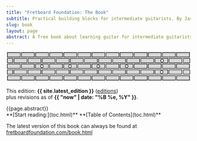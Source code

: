 ```yaml
---
title: "Fretboard Foundation: The Book"
subtitle: Practical building blocks for intermediate guitarists. By Jason Grimes.
slug: book
layout: page
abstract: A free book about learning guitar for intermediate guitarists. It aims to organize and simplify the information needed to achieve fluency on guitar, and provide a thorough reference for playing by ear, chords and harmony, and scales and melody.
---
```


![Fretboard Foundation logo](assets/logos/logo-wide.svg)

This edition: **{{ site.latest_edition }}** ([editions](editions.html))  
plus revisions as of **{{ "now" | date: "%B %e, %Y" }}**.

<div class="chapter-abstract color-callout-dark">
  {{page.abstract}}
</div>

<div class="font-larger" markdown="block">
**[Start reading:](toc.html)**   
**[Table of Contents](toc.html)**
</div>


The latest version of this book can always be found at
[fretboardfoundation.com/book.html](https://fretboardfoundation.com/book.html)

